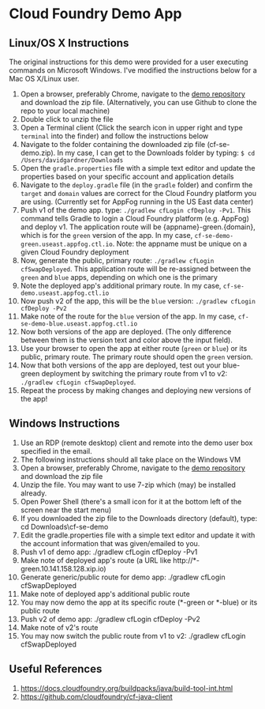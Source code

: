 # Cloud Foundry Demo App



## Linux/OS X Instructions
The original instructions for this demo were provided for a user executing commands on Microsoft Windows. I've modified the instructions below for a Mac OS X/Linux user. 


1. Open a browser, preferably Chrome, navigate to the [demo repository](https://github.com/davidgardner11/cf-se-demo) and download the zip file. (Alternatively, you can use Github to clone the repo to your local machine)
1. Double click to unzip the file
1. Open a Terminal client (Click the search icon in upper right and type `terminal` into the finder) and follow the instructions below
1. Navigate to the folder containing the downloaded zip file (cf-se-demo.zip). In my case, I can get to the Downloads folder by typing: `$ cd /Users/davidgardner/Downloads`
1. Open the `gradle.properties` file with a simple text editor and update the properties based on your specific account and application details
1. Navigate to the `deploy.gradle` file (in the `gradle` folder) and confirm the `target` and `domain` values are correct for the Cloud Foundry platform you are using. (Currently set for AppFog running in the US East data center)
1. Push v1 of the demo app. type: `./gradlew cfLogin cfDeploy -Pv1`. This command tells Gradle to login a Cloud Foundry platform (e.g. AppFog) and deploy v1. The application route will be {appname}-green.{domain}, which is for the `green` version of the app. In my case, `cf-se-demo-green.useast.appfog.ctl.io`. Note: the appname must be unique on a given Cloud Foundry deployment
1. Now, generate the public, primary route: `./gradlew cfLogin cfSwapDeployed`. This application route will be re-assigned between the `green` and `blue` apps, depending on which one is the primary
1. Note the deployed app's additional primary route. In my case, `cf-se-demo.useast.appfog.ctl.io`
1. Now push v2 of the app, this will be the `blue` version: `./gradlew cfLogin cfDeploy -Pv2`
1. Make note of the route for the `blue` version of the app. In my case, `cf-se-demo-blue.useast.appfog.ctl.io`
1. Now both versions of the app are deployed. (The only difference between them is the version text and color above the input field). 
1. Use your browser to open the app at either route (`green` or `blue`) or its public, primary route. The primary route should open the `green` version.
1. Now that both versions of the app are deployed, test out your blue-green deployment by switching the primary route from v1 to v2: `./gradlew cfLogin cfSwapDeployed`.
1. Repeat the process by making changes and deploying new versions of the app!


## Windows Instructions
1. Use an RDP (remote desktop) client and remote into the demo user box specified in the email.
1. The following instructions should all take place on the Windows VM
1. Open a browser, preferably Chrome, navigate to the [demo repository](http://github.com/tcmartin24/cf-se-demo) and download the zip file
1. Unzip the file. You may want to use 7-zip which (may) be installed already.
1. Open Power Shell (there's a small icon for it at the bottom left of the screen near the start menu)
1. If you downloaded the zip file to the Downloads directory (default), type: cd Downloads\cf-se-demo
1. Edit the gradle.properties file with a simple text editor and update it with the account information that was given/emailed to you.
1. Push v1 of demo app: ./gradlew cfLogin cfDeploy -Pv1
1. Make note of deployed app's route (a URL like http://*-green.10.141.158.128.xip.io)
1. Generate generic/public route for demo app: ./gradlew cfLogin cfSwapDeployed
1. Make note of deployed app's additional public route
1. You may now demo the app at its specific route (*-green or *-blue) or its public route
1. Push v2 of demo app: ./gradlew cfLogin cfDeploy -Pv2
1. Make note of v2's route
1. You may now switch the public route from v1 to v2: ./gradlew cfLogin cfSwapDeployed


## Useful References
1. https://docs.cloudfoundry.org/buildpacks/java/build-tool-int.html
1. https://github.com/cloudfoundry/cf-java-client

 


